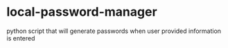 local-password-manager
======================

python script that will generate passwords when user provided information is entered